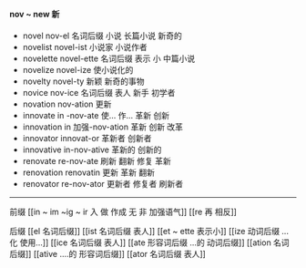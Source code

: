#### nov ~ new 新

- novel  nov-el  名词后缀 小说 长篇小说 新奇的
- novelist novel-ist 小说家 小说作者
- novelette novel-ette 名词后缀 表示 小  中篇小说
- novelize novel-ize 使小说化的
- novelty novel-ty 新颖 新奇的事物
- novice nov-ice 名词后缀 表人  新手 初学者
- novation nov-ation 更新
- innovate in -nov-ate 使... 作... 革新 创新
- innovation in 加强-nov-ation  革新 创新 改革
- innovator innovat-or  革新者 创新者
- innovative in-nov-ative 革新的 创新的
- renovate re-nov-ate 刷新 翻新 修复 革新
- renovation renovatin 更新 革新 翻新
- renovator re-nov-ator 更新者 修复者 刷新者

----
前缀
[[in  ~ im ~ig ~ ir 入 做 作成  无 非 加强语气]]
[[re  再  相反]]

后缀
[[el  名词后缀]]
[[ist  名词后缀 表人]]
[[et  ~ ette 表示小]]
[[ize 动词后缀 ...化 使用...]]
[[ice 名词后缀 表人]]
[[ate 形容词后缀  ...的 动词后缀]]
[[ation 名词后缀]]
[[ative ....的 形容词后缀]]
[[ator 名词后缀 表人]]